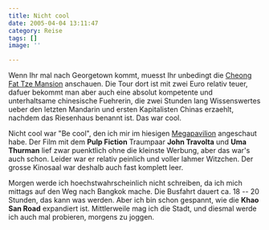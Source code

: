 ```yaml
---
title: Nicht cool
date: 2005-04-04 13:11:47
category: Reise
tags: []
image: ''

---
```


Wenn Ihr mal nach Georgetown kommt, muesst Ihr unbedingt die [Cheong Fat Tze Mansion](http://www.orientalarchitecture.com/georgetown/cheongfattzeindex.htm) anschauen. Die Tour dort ist mit zwei Euro relativ teuer, dafuer bekommt man aber auch eine absolut kompetente und unterhaltsame chinesische Fuehrerin, die zwei Stunden lang Wissenswertes ueber den letzten Mandarin und ersten Kapitalisten Chinas erzaehlt, nachdem das Riesenhaus benannt ist. Das war cool.

Nicht cool war "Be cool", den ich mir im hiesigen [Megapavilion](http://www.megapavilion.net) angeschaut habe. Der Film mit dem **Pulp Fiction** Traumpaar **John Travolta** und **Uma Thurman** lief zwar puenktlich ohne die kleinste Werbung, aber das war's auch schon. Leider war er relativ peinlich und voller lahmer Witzchen. Der grosse Kinosaal war deshalb auch fast komplett leer.

Morgen werde ich hoechstwahrscheinlich nicht schreiben, da ich mich mittags auf den Weg nach Bangkok mache. Die Busfahrt dauert ca. 18 -- 20 Stunden, das kann was werden. Aber ich bin schon gespannt, wie die **Khao San Road** expandiert ist. Mittlerweile mag ich die Stadt, und diesmal werde ich auch mal probieren, morgens zu joggen.
